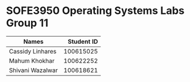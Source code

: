 # SOFE3950 Operating Systems Labs Group 11

| Names            | Student ID    |
| ---------------- | -------------:|
| Cassidy Linhares | 100615025     |
| Mahum Khokhar    | 100622252     |
| Shivani Wazalwar | 100618621     |
